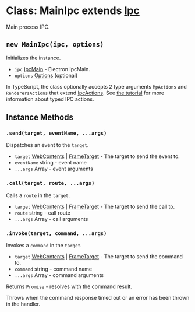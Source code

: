 # Class: MainIpc extends [Ipc](ipc.md)

Main process IPC.

## `new MainIpc(ipc, options)`

Initializes the instance.

* `ipc` [IpcMain](https://www.electronjs.org/docs/latest/api/ipc-main) - Electron IpcMain.
* `options` [Options](structures/options.md) (optional)

In TypeScript, the class optionally accepts 2 type arguments `MpActions` and `RenderersActions` that extend [IpcActions](../../src/ipc_actions.ts). See [the tutorial](../tutorial.md) for more information about typed IPC actions.

## Instance Methods

### `.send(target, eventName, ...args)`

Dispatches an event to the `target`.

* `target` [WebContents](https://www.electronjs.org/docs/latest/api/web-contents) | [FrameTarget](./structures/frame_target.md) - The target to send the event to.
* `eventName` string - event name
* `...args` Array - event arguments

### `.call(target, route, ...args)`

Calls a `route` in the `target`.

* `target` [WebContents](https://www.electronjs.org/docs/latest/api/web-contents) | [FrameTarget](./structures/frame_target.md) - The target to send the call to.
* `route` string - call route
* `...args` Array - call arguments

### `.invoke(target, command, ...args)`

Invokes a `command` in the `target`.

* `target` [WebContents](https://www.electronjs.org/docs/latest/api/web-contents) | [FrameTarget](./structures/frame_target.md) - The target to send the command to.
* `command` string - command name
* `...args` Array - command arguments

Returns `Promise` - resolves with the command result.

Throws when the command response timed out or an error has been thrown in the handler.
